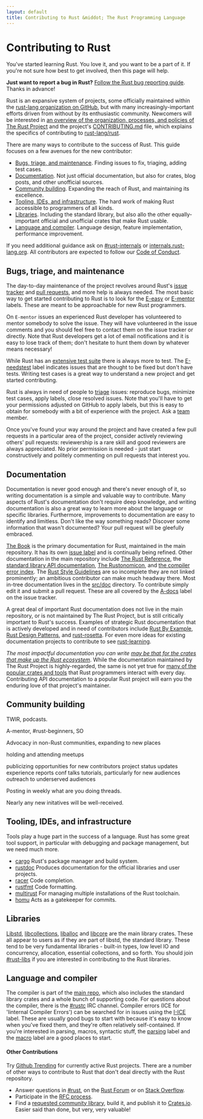 ```yaml
---
layout: default
title: Contributing to Rust &middot; The Rust Programming Language
---
```


# Contributing to Rust

You've started learning Rust. You love it, and you want to be a part
of it. If you're not sure how best to get involved, then this page
will help.

**Just want to report a bug in Rust?** [Follow the Rust bug reporting
guide][bugs]. Thanks in advance!

Rust is an expansive system of projects, some officially maintained
within the [rust-lang organization on GitHub][rust-lang], but with many
increasingly-important efforts driven from without by its enthusiastic
community. Newcomers will be interested in [an overview of the
organization, processes, and policies of The Rust Project][dev_proc]
and the project's [CONTRIBUTING.md] file, which explains the specifics
of contributing to [rust-lang/rust].

There are many ways to contribute to the success of Rust.
This guide focuses on a few avenues for the new contributor:

* [Bugs, triage, and maintenance](#bugs). Finding issues to fix,
  triaging, adding test cases.
* [Documentation](#doc). Not just official documentation, but also
  for crates, blog posts, and other unofficial sources.
* [Community building](#comm). Expanding the reach of Rust, and
  maintaining its excellence.
* [Tooling, IDEs, and infrastructure](#tool). The hard work of making
  Rust accessible to programmers of all kinds.
* [Libraries](#lib). Including the standard library, but also allo the
  other equally-important official and unofficial crates that make
  Rust usable.
* [Language and compiler](#comp). Language design, feature
  implementation, performance improvement.

If you need additional guidance ask on [#rust-internals] or
[internals.rust-lang.org]. All contributors are expected to follow our
[Code of Conduct][coc].

[bugs]: https://github.com/rust-lang/rust/blob/master/CONTRIBUTING.md#bug-reports
[dev_proc]: dev_process.html
[rust-lang]: https://github.com/rust-lang
[rust-lang/rust]: https://github.com/rust-lang/rust
[CONTRIBUTING.md]: https://github.com/rust-lang/rust/blob/master/CONTRIBUTING.md
[coc]: https://www.rust-lang.org/conduct.html
[#rust-internals]: https://client00.chat.mibbit.com/?server=irc.mozilla.org&channel=%23rust-internals
[internals.rust-lang.org]: https://internals.rust-lang.org/

<a name="bugs"></a>
## Bugs, triage, and maintenance

The day-to-day maintenance of the project revolves around Rust's
[issue tracker] and [pull requests][PR], and more help is always
needed. The most basic way to get started contributing to Rust is to look for
the [E-easy][e_easy_issues] or [E-mentor][e_mentor_issues]
labels. These are meant to be approachable for new Rust programmers.

On `E-mentor` issues an experienced Rust developer has volunteered to
mentor somebody to solve the issue. They will have volunteered in the
issue comments and you should feel free to contact them on the issue
tracker or directly. Note that Rust developers get a lot of email
notifications and it is easy to lose track of them; don't hesitate to
hunt them down by whatever means necessary!

While Rust has an [extensive test suite][test] there is always more to
test. The [E-needstest] label indicates issues that are thought to be
fixed but don't have tests. Writing test cases is a great way to
understand a new project and get started contributing.

Rust is always in need of people to [triage] issues: reproduce bugs,
minimize test cases, apply labels, close resolved issues. Note that
you'll have to get your permissions adjusted on GitHub to apply
labels, but this is easy to obtain for somebody with a bit of
experience with the project. Ask a [team] member.

Once you've found your way around the project and have created a few
pull requests in a particular area of the project, consider actively
reviewing others' pull requests: reviewership is a rare skill and good
reviewers are always appreciated. No prior permission is needed - just
start constructively and politely commenting on pull requests that interest you.

[lru_issues]: https://github.com/rust-lang/rust/issues?q=is%3Aissue+is%3Aopen+sort%3Aupdated-asc
[issue tracker]: https://github.com/rust-lang/rust/issues
[PR]: https://github.com/rust-lang/rust/pulls
[e_easy_issues]: https://github.com/rust-lang/rust/issues?q=is%3Aopen+is%3Aissue+label%3AE-easy
[e_mentor_issues]: https://github.com/rust-lang/rust/issues?q=is%3Aopen+is%3Aissue+label%3AE-easy+label%3AE-mentor
[triage]: https://github.com/rust-lang/rust/blob/master/CONTRIBUTING.md#issue-triage
[E-needstest]: https://github.com/rust-lang/rust/issues?q=is%3Aopen+is%3Aissue+label%3AE-needstest
[test]: https://github.com/rust-lang/rust-wiki-backup/blob/master/Note-testsuite.md
[team]: team.html

<a name="doc"></a>
## Documentation

Documentation is never good enough and there's never enough of it, so
writing documentation is a simple and valuable way to contribute.
Many aspects of Rust's documentation don't require deep knowledge, and
writing documentation is also a great way to learn more about the
language or specific libraries. Furthermore, improvements to
documentation are easy to identify and limitless. Don't like the way
something reads? Discover some information that wasn't documented?
Your pull request will be gleefully embraced.

[The Book] is the primary documentation for Rust, maintained in the
main repository. It has its own [issue label][book_issues] and is
continually being refined. Other documentation in the main repository
include [The Rust Reference], the [standard library API
documentation][std], [The Rustonomicon], and [the compiler error
index][err]. The [Rust Style Guidelines] are so incomplete they are
not linked prominently; an ambitious contributor can make much
headway there. Most in-tree documentation lives in the [src/doc]
directory. To contribute simply edit it and submit a pull
request. These are all covered by the [A-docs] label on the issue
tracker.

A great deal of important Rust documentation does not live in the main
repository, or is not maintained by The Rust Project, but is still
critically important to Rust's success. Examples of strategic Rust
documentation that is actively developed and in need of contributors
include [Rust By Example], [Rust Design Patterns], and [rust-rosetta].
For even more ideas for existing documentation projects to contribute
to see [rust-learning].

*The most impactful documentation you can write [may be that for the
crates that make up the Rust ecosystem][crate_docs]*. While the
documentation maintained by The Rust Project is highly-regarded, the
same is not yet true for [many of the popular crates and
tools][awesome-rust] that Rust programmers interact with every
day. Contributing API documentation to a popular Rust project will
earn you the enduring love of that project's maintainer.

[Rust Style Guidelines]: http://doc.rust-lang.org/style/index.html
[The Book]: http://doc.rust-lang.org/book/index.html
[book_issues]: https://github.com/rust-lang/rust/issues?q=is%3Aopen+is%3Aissue+label%3AA-book
[A-docs]: https://github.com/rust-lang/rust/issues?q=is%3Aopen+is%3Aissue+label%3AA-docs
[Rust By Example]: https://github.com/rust-lang/rust-by-example
[The Rust Reference]: http://doc.rust-lang.org/reference.html
[src/doc]: https://github.com/rust-lang/rust/tree/master/src/doc
[err]: http://doc.rust-lang.org/error-index.html
[std]: http://doc.rust-lang.org/std/index.html
[The Rustonomicon]: http://doc.rust-lang.org/nomicon/index.html
[Rust Design Patterns]: https://github.com/nrc/patterns
[rust-rosetta]: https://github.com/Hoverbear/rust-rosetta
[rust-learning]: https://github.com/ctjhoa/rust-learning
[crate_docs]: https://users.rust-lang.org/t/lets-talk-about-ecosystem-documentation/2791
[awesome-rust]: https://github.com/kud1ing/awesome-rust

<a name="comm"></a>
## Community building

TWIR, podcasts.

A-mentor, #rust-beginners, SO

Advocacy in non-Rust communities, expanding to new places

holding and attending meetups

publicizing opportunities for new contributors
project status updates
experience reports
conf talks tutorials, particularly for new audiences
outreach to underserved audiences

Posting in weekly what are you doing threads.

Nearly any new initatives will be well-received.

<a name="tool"></a>
## Tooling, IDEs, and infrastructure

Tools play a huge part in the success of a language. Rust has some
great tool support, in particular with debugging and package
management, but we need much more.

- [cargo](https://github.com/rust-lang/cargo/issues) Rust's package manager and build system.
- [rustdoc](https://github.com/rust-lang/rust/issues?q=is%3Aopen+is%3Aissue+label%3AA-rustdoc)
  Produces documentation for the official libraries and user projects.
- [racer](https://github.com/phildawes/racer) Code completion.
- [rustfmt](https://github.com/nrc/rustfmt) Code formatting.
- [multirust](https://github.com/brson/multirust/issues) For managing
  multiple installations of the Rust toolchain.
- [homu](https://github.com/barosl/homu/issues) Acts as a gatekeeper for commits.

<a name="libs"></a>
## Libraries

[Libstd][libstd], [libcollections][libcollections],
[liballoc][liballoc] and [libcore][libcore] are the main library
crates.  These all appear to users as if they are part of libstd, the
standard library. These tend to be very fundamental libraries -
built-in types, low level IO and concurrency, allocation, essential
collections, and so forth. You should join [#rust-libs][libs_irc] if
you are interested in contributing to the Rust libraries.

[libstd]: https://github.com/rust-lang/rust/tree/master/src/libstd
[libcollections]: https://github.com/rust-lang/rust/tree/master/src/libcollections
[liballoc]: https://github.com/rust-lang/rust/tree/master/src/liballoc
[libcore]: https://github.com/rust-lang/rust/tree/master/src/libcore
[libs_irc]: irc://moznet/rust-libs

<a name="comp"></a>
## Language and compiler

The compiler is part of the [main repo][main_repo], which also
includes the standard library crates and a whole bunch of supporting
code. For questions about the compiler, there is the
[#rustc] IRC channel. Compiler errors (ICE for 'Iinternal
Compiler Errors') can be searched for in issues using the
[I-ICE][i_ice_issues] label. These are usually good bugs to start with
because it's easy to know when you've fixed them, and they're often
relatively self-contained. If you're interested in parsing, macros,
syntactic stuff, the [parsing][parsing_issues] label and the
[macro][macro_issues] label are a good places to start.

[main_repo]: https://github.com/rust-lang
[#rustc]: https://client00.chat.mibbit.com/?server=irc.mozilla.org&channel=%23rustc
[i_ice_issues]: https://github.com/rust-lang/rust/labels/I-ICE
[parsing_issues]: https://github.com/rust-lang/rust/issues?q=is%3Aopen+is%3Aissue+label%3AA-parser
[macro_issues]: https://github.com/rust-lang/rust/issues?q=is%3Aopen+is%3Aissue+label%3AA-parser+label%3AA-macros

#### Other Contributions

Try [Github Trending][trending] for currently active Rust projects.
There are a number of other ways to contribute to Rust that don't deal
directly with the Rust repository.

- Answer questions in [#rust][rust_irc], on the [Rust Forum][forum] or
  on [Stack Overflow][stack_overflow].
- Participate in the [RFC process][rfcs].
- Find a [requested community library][requested], build it, and
  publish it to [Crates.io][crates]. Easier said than done,
but very, very valuable!

[trending]: https://github.com/trending?l=rust
[rust_irc]: irc://moznet/rust
[forum]: https://users.rust-lang.org/
[stack_overflow]: http://stackoverflow.com/questions/tagged/rust
[rfcs]: https://github.com/rust-lang/rfcs
[requested]: https://github.com/rust-lang/rfcs/labels/A-community-library
[crates]: http://crates.io

